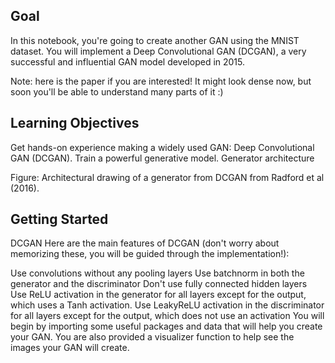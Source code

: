 ## Goal
In this notebook, you're going to create another GAN using the MNIST dataset. You will implement a Deep Convolutional GAN (DCGAN), a very successful and influential GAN model developed in 2015.

Note: here is the paper if you are interested! It might look dense now, but soon you'll be able to understand many parts of it :)

## Learning Objectives
Get hands-on experience making a widely used GAN: Deep Convolutional GAN (DCGAN).
Train a powerful generative model.
Generator architecture

Figure: Architectural drawing of a generator from DCGAN from Radford et al (2016).

## Getting Started
DCGAN
Here are the main features of DCGAN (don't worry about memorizing these, you will be guided through the implementation!):

Use convolutions without any pooling layers
Use batchnorm in both the generator and the discriminator
Don't use fully connected hidden layers
Use ReLU activation in the generator for all layers except for the output, which uses a Tanh activation.
Use LeakyReLU activation in the discriminator for all layers except for the output, which does not use an activation
You will begin by importing some useful packages and data that will help you create your GAN. You are also provided a visualizer function to help see the images your GAN will create.
